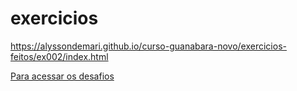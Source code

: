 # exercicios
 https://alyssondemari.github.io/curso-guanabara-novo/exercicios-feitos/ex002/index.html

<a href="https://alyssondemari.github.io/curso-guanabara-novo/desafios/d002/index.html">Para acessar os desafios</a>
